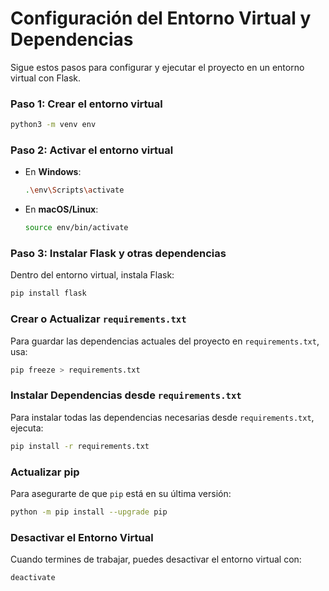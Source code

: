 # Configuración del Entorno Virtual y Dependencias

Sigue estos pasos para configurar y ejecutar el proyecto en un entorno virtual con Flask.

### Paso 1: Crear el entorno virtual
```bash
python3 -m venv env
```

### Paso 2: Activar el entorno virtual
- En **Windows**:
  ```bash
  .\env\Scripts\activate
  ```
- En **macOS/Linux**:
  ```bash
  source env/bin/activate
  ```

### Paso 3: Instalar Flask y otras dependencias
Dentro del entorno virtual, instala Flask:
```bash
pip install flask
```

### Crear o Actualizar `requirements.txt`
Para guardar las dependencias actuales del proyecto en `requirements.txt`, usa:
```bash
pip freeze > requirements.txt
```

### Instalar Dependencias desde `requirements.txt`
Para instalar todas las dependencias necesarias desde `requirements.txt`, ejecuta:
```bash
pip install -r requirements.txt
```

### Actualizar pip
Para asegurarte de que `pip` está en su última versión:
```bash
python -m pip install --upgrade pip
```

### Desactivar el Entorno Virtual
Cuando termines de trabajar, puedes desactivar el entorno virtual con:
```bash
deactivate
```
